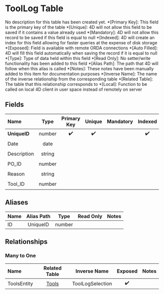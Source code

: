 ﻿# ToolLog Table
No description for this table has been created yet.
*[Primary Key]: This field is the primary key of the table
*[Unique]: 4D will not allow this field to be saved if it contains a value already used
*[Mandatory]: 4D will not allow this record to be saved if this field is equal to null
*[Indexed]: 4D will create an index for this field allowing for faster queries at the expense of disk storage
*[Exposed]: Field is available with remote ORDA connections
*[Auto Filled]: 4D will fill this field automatically when saving the record if it is equal to null
*[Type]: Type of data held within this field
*[Read Only]: No setter/write functionality has been added to this field
*[Alias Path]: The path that 4D will follow when this alias is called
*[Notes]: These notes have been manually added to this item for documentation purposes
*[Inverse Name]: The name of the inverse relationship from the corresponding table
*[Related Table]: The table that this relationship corresponds to
*[Local]: Function to be called on local 4D client in user space instead of remotely on server
## Fields
|Name|Type|Primary Key|Unique|Mandatory|Indexed|Exposed|Auto Filled|Notes|
|:---|:---:|:---:|:---:|:---:|:---:|:---:|:---:|:---:|
|**UniqueID**|number|✔️|✔️||✔️|✔️|✔️||
|Date|date|||||✔️|||
|Description|string|||||✔️|||
|PO_ID|number|||||✔️|||
|Reason|string|||||✔️|||
|Tool_ID|number|||||✔️|||
## Aliases
|Name|Alias Path|Type|Read Only|Notes|
|:---|:---:|:---:|:---:|:---:|
|ID|UniqueID|number|||
## Relationships
### Many to One
|Name|Related Table|Inverse Name|Exposed|Notes|
|:---|:---:|:---:|:---:|:---:|
|ToolsEntity|[Tools](Tools.md)|ToolLogSelection|✔️||